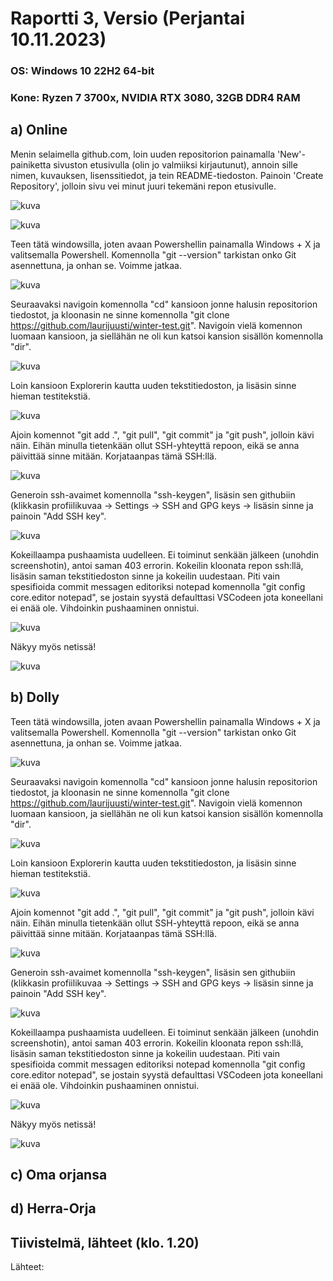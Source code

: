 # Raportti 3, Versio (Perjantai 10.11.2023)

### OS: Windows 10 22H2 64-bit
### Kone: Ryzen 7 3700x, NVIDIA RTX 3080, 32GB DDR4 RAM


## a) Online

Menin selaimella github.com, loin uuden repositorion painamalla 'New'-painiketta sivuston etusivulla (olin jo valmiiksi kirjautunut), annoin sille nimen, kuvauksen, lisenssitiedot, ja tein README-tiedoston. Painoin 'Create Repository', jolloin sivu vei minut juuri tekemäni repon etusivulle. 

![kuva](https://github.com/laurijuusti/Palvelinten-hallinta/assets/122888655/52c83c31-8675-40c0-bc2c-fb2c27cfb944)

![kuva](https://github.com/laurijuusti/Palvelinten-hallinta/assets/122888655/b5762cee-fdd9-458e-9827-78e6c721eaf3)

Teen tätä windowsilla, joten avaan Powershellin painamalla Windows + X ja valitsemalla Powershell. Komennolla "git --version" tarkistan onko Git asennettuna, ja onhan se. Voimme jatkaa. 

![kuva](https://github.com/laurijuusti/Palvelinten-hallinta/assets/122888655/371b1389-7bcf-48cf-a59a-488dad72a457)

Seuraavaksi navigoin komennolla "cd" kansioon jonne halusin repositorion tiedostot, ja kloonasin ne sinne komennolla "git clone https://github.com/laurijuusti/winter-test.git". Navigoin vielä komennon luomaan kansioon, ja siellähän ne oli kun katsoi kansion sisällön komennolla "dir".

![kuva](https://github.com/laurijuusti/Palvelinten-hallinta/assets/122888655/91a59b86-74cf-432b-86eb-ccf3e575371a)

Loin kansioon Explorerin kautta uuden tekstitiedoston, ja lisäsin sinne hieman testitekstiä. 

![kuva](https://github.com/laurijuusti/Palvelinten-hallinta/assets/122888655/1786b489-ad1b-45ce-b1d4-b09aee420bab)

Ajoin komennot "git add .", "git pull", "git commit" ja "git push", jolloin kävi näin. Eihän minulla tietenkään ollut SSH-yhteyttä repoon, eikä se anna päivittää sinne mitään. Korjataanpas tämä SSH:llä.

![kuva](https://github.com/laurijuusti/Palvelinten-hallinta/assets/122888655/9bb8718a-e488-4f07-9a2b-5e38ff6ef63a)

Generoin ssh-avaimet komennolla "ssh-keygen", lisäsin sen githubiin (klikkasin profiilikuvaa -> Settings -> SSH and GPG keys -> lisäsin sinne ja painoin "Add SSH key".

![kuva](https://github.com/laurijuusti/Palvelinten-hallinta/assets/122888655/b3b1721f-6be9-446b-8df8-fa500038fef7)

Kokeillaampa pushaamista uudelleen. Ei toiminut senkään jälkeen (unohdin screenshotin), antoi saman 403 errorin. Kokeilin kloonata repon ssh:llä, lisäsin saman tekstitiedoston sinne ja kokeilin uudestaan. Piti vain spesifioida commit messagen editoriksi notepad komennolla "git config core.editor notepad", se jostain syystä defaulttasi VSCodeen jota koneellani ei enää ole. Vihdoinkin pushaaminen onnistui. 

![kuva](https://github.com/laurijuusti/Palvelinten-hallinta/assets/122888655/a2773f81-1b96-454d-8ff8-7a27846dbc70)

Näkyy myös netissä!

![kuva](https://github.com/laurijuusti/Palvelinten-hallinta/assets/122888655/529f7298-87ac-4836-aa55-973513fb967f)



## b) Dolly

Teen tätä windowsilla, joten avaan Powershellin painamalla Windows + X ja valitsemalla Powershell. Komennolla "git --version" tarkistan onko Git asennettuna, ja onhan se. Voimme jatkaa. 

![kuva](https://github.com/laurijuusti/Palvelinten-hallinta/assets/122888655/371b1389-7bcf-48cf-a59a-488dad72a457)

Seuraavaksi navigoin komennolla "cd" kansioon jonne halusin repositorion tiedostot, ja kloonasin ne sinne komennolla "git clone https://github.com/laurijuusti/winter-test.git". Navigoin vielä komennon luomaan kansioon, ja siellähän ne oli kun katsoi kansion sisällön komennolla "dir".

![kuva](https://github.com/laurijuusti/Palvelinten-hallinta/assets/122888655/91a59b86-74cf-432b-86eb-ccf3e575371a)

Loin kansioon Explorerin kautta uuden tekstitiedoston, ja lisäsin sinne hieman testitekstiä. 

![kuva](https://github.com/laurijuusti/Palvelinten-hallinta/assets/122888655/1786b489-ad1b-45ce-b1d4-b09aee420bab)

Ajoin komennot "git add .", "git pull", "git commit" ja "git push", jolloin kävi näin. Eihän minulla tietenkään ollut SSH-yhteyttä repoon, eikä se anna päivittää sinne mitään. Korjataanpas tämä SSH:llä.

![kuva](https://github.com/laurijuusti/Palvelinten-hallinta/assets/122888655/9bb8718a-e488-4f07-9a2b-5e38ff6ef63a)

Generoin ssh-avaimet komennolla "ssh-keygen", lisäsin sen githubiin (klikkasin profiilikuvaa -> Settings -> SSH and GPG keys -> lisäsin sinne ja painoin "Add SSH key".

![kuva](https://github.com/laurijuusti/Palvelinten-hallinta/assets/122888655/b3b1721f-6be9-446b-8df8-fa500038fef7)

Kokeillaampa pushaamista uudelleen. Ei toiminut senkään jälkeen (unohdin screenshotin), antoi saman 403 errorin. Kokeilin kloonata repon ssh:llä, lisäsin saman tekstitiedoston sinne ja kokeilin uudestaan. Piti vain spesifioida commit messagen editoriksi notepad komennolla "git config core.editor notepad", se jostain syystä defaulttasi VSCodeen jota koneellani ei enää ole. Vihdoinkin pushaaminen onnistui. 

![kuva](https://github.com/laurijuusti/Palvelinten-hallinta/assets/122888655/a2773f81-1b96-454d-8ff8-7a27846dbc70)

Näkyy myös netissä!

![kuva](https://github.com/laurijuusti/Palvelinten-hallinta/assets/122888655/529f7298-87ac-4836-aa55-973513fb967f)


## c) Oma orjansa


## d) Herra-Orja



## Tiivistelmä, lähteet (klo. 1.20)



Lähteet:








